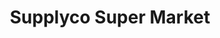 ---
title: "Supplyco Super Market"
url: /thiruvananthapuram/supplyco-super-market/
shop: supermarket
---